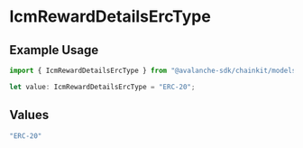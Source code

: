 # IcmRewardDetailsErcType

## Example Usage

```typescript
import { IcmRewardDetailsErcType } from "@avalanche-sdk/chainkit/models/components";

let value: IcmRewardDetailsErcType = "ERC-20";
```

## Values

```typescript
"ERC-20"
```